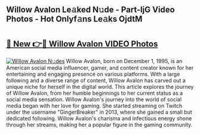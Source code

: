 ## Willow Avalon Le𝚊ked N𝚞de - Part-ljG Video Photos - Hot Onlyf𝚊ns Le𝚊ks OjdtM

# <h2><a href="http://ab48061.deff.icu/?id=Willow+Avalon">🔗 New 👉🔴 Willow Avalon VIDEO Photos</a></h2>

[![Willow Avalon N𝚞des](https://i.imgur.com/rIISA9y.gif)](http://ab48061.deff.icu/?id=Willow+Avalon)
Willow Avalon, born on December 1, 1995, is an American social media influencer, gamer, and content creator known for her entertaining and engaging presence on various platforms. With a large following and a diverse range of content, Willow Avalon has carved out a unique niche for herself in the digital world. This article explores the journey of Willow Avalon, from her humble beginnings to her current status as a social media sensation. Willow Avalon's journey into the world of social media began with her love for gaming. She started streaming on Twitch under the username "GingerBreaker" in 2013, where she gained a small but dedicated following. Willow Avalon's charisma and infectious energy shone through her streams, making her a popular figure in the gaming community.
